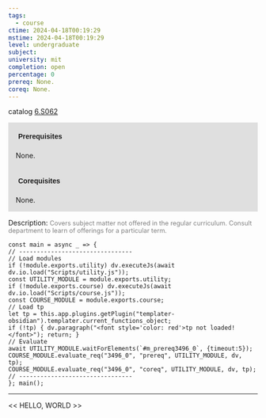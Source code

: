 ```yaml
---
tags:
  - course
ctime: 2024-04-18T00:19:29
mstime: 2024-04-18T00:19:29
level: undergraduate
subject: 
university: mit
completion: open
percentage: 0
prereq: None.
coreq: None.
---
```


catalog [6.S062](http://student.mit.edu/catalog/m6e.html#6.S062)

<span style="display: block; padding: 15px; background-color: rgb(100, 100, 100, 0.2);"><font id="m_prereq3496_0" style="display: block; font-family: Arial, sans-serif; font-weight: bold; padding: 5px">Prerequisites</font><br><span id="prereq3496_0">None.</span></span>
<span style="display: block; padding: 15px; background-color: rgb(100, 100, 100, 0.2);"><font id="m_coreq3496_0" style="display: block; font-family: Arial, sans-serif; font-weight: bold; padding: 5px">Corequisites</font><br><span id="coreq3496_0">None.</span></span>

<font style="">Description:</font>
<font style="color: grey; font-size: 0.8rem;">Covers subject matter not offered in the regular curriculum. Consult department to learn of offerings for a particular term.</font>

```dataviewjs
const main = async _ => {
// --------------------------------
// Load modules
if (!module.exports.utility) dv.executeJs(await dv.io.load("Scripts/utility.js"));
const UTILITY_MODULE = module.exports.utility;
if (!module.exports.course) dv.executeJs(await dv.io.load("Scripts/course.js"));
const COURSE_MODULE = module.exports.course;
// Load tp
let tp = this.app.plugins.getPlugin("templater-obsidian").templater.current_functions_object;
if (!tp) { dv.paragraph("<font style='color: red'>tp not loaded!</font>"); return; }
// Evaluate
await UTILITY_MODULE.waitForElements(`#m_prereq3496_0`, {timeout:5});
COURSE_MODULE.evaluate_req("3496_0", "prereq", UTILITY_MODULE, dv, tp);
COURSE_MODULE.evaluate_req("3496_0", "coreq", UTILITY_MODULE, dv, tp);
// --------------------------------
}; main();
```

---

<< HELLO, WORLD >>
